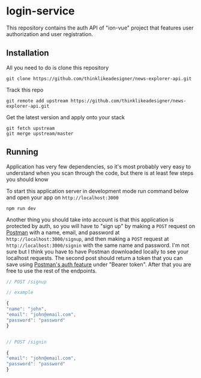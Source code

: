 # login-service



This repository contains the auth API of "ion-vue" project that features user authorization and user registration.

<!-- [Live site](https://thinklikeadesigner.github.io/news-explorer-frontend/) -->




<!-- http://api.morning-paper.students.nomoreparties.site -->


Installation
------------

All you need to do is clone this repository

```
git clone https://github.com/thinklikeadesigner/news-explorer-api.git

```

<!-- ### [](https://github.com/werein/react#keep-it-up-to-date)Keep it up to date -->

Track this repo

```
git remote add upstream https://github.com/thinklikeadesigner/news-explorer-api.git
```

Get the latest version and apply onto your stack

```
git fetch upstream
git merge upstream/master

```

[](https://github.com/werein/react#running)Running
--------------------------------------------------

Application has very few dependencies, so it's most probably very easy to understand when you scan through the code, but there is at least few steps you should know

To start this application server in development mode run command below and open your app on `http://localhost:3000`

```source-js
npm run dev
```

Another thing you should take into account is that this application is protected by auth, so you will have to "sign up" by making a ```POST``` request on [Postman](https://www.postman.com/) with a name, email, and password at ```http://localhost:3000/signup```, and then making a ```POST``` request at ```http://localhost:3000/signin``` with the same name and password. I'm not sure but I think you have to have Postman downloaded locally to see your localhost requests. The second post should return a token that you can save using [Postman's auth feature](https://learning.postman.com/docs/sending-requests/authorization/#bearer-token) under "Bearer token". After that you are free to use the rest of the endpoints.

```javascript
// POST /signup

// example

{
"name": "john",
"email": "john@email.com",
"password": "password"
}


// POST /signin

{
"email": "john@email.com",
"password": "password"
}

